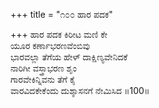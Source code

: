 +++
title = "೧೦೦ ಹಾರ ಪದಕ"

+++
ಹಾರ ಪದಕ ಕಿರೀಟ ಮಣಿ ಕೇ  
ಯೂರ ಕರ್ಣಾಭರಣವೆಂಬಿವು  
ಭಾರವಲ್ಲಾ ತೆಗೆಯ ಹೇಳ್ ದಾಕ್ಷಿಣ್ಯವೇನಿದಕೆ   
ನಾರಿಗೀ ವಸ್ತ್ರಾಭರಣ ಶೃಂ  
ಗಾರವೇಕಿನ್ನಿವನು ತೆಗೆ ಕೈ  
ವಾರವಿದಕೇಕೆಂದು ದುಶ್ಶಾಸನಗೆ ನೇಮಿಸಿದ    ॥100॥